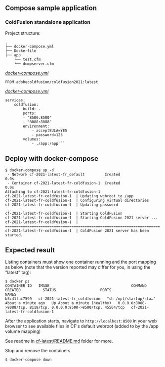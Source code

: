 ## Compose sample application
### ColdFusion standalone application

Project structure:
```
.
├── docker-compose.yml
├── Dockerfile
├── app
    └── test.cfm
    └── dumpserver.cfm

```

[_docker-compose.yml_](docker-compose.yml)
```
FROM adobecoldfusion/coldfusion2021:latest
```

[_docker-compose.yml_](docker-compose.yml)
```
services:
    coldfusion:
        build: . 
        ports:
        - "8500:8500"
        - "8088:8088"
        environment:
            - acceptEULA=YES
            - password=123
        volumes:
            - ./app:/app```
```

## Deploy with docker-compose

```
$ docker-compose up -d
 - Network cf-2021-latest-fr_default         Created                                                                0.0s
 - Container cf-2021-latest-fr-coldfusion-1  Created                                                                0.0s
Attaching to cf-2021-latest-fr-coldfusion-1
cf-2021-latest-fr-coldfusion-1  | Updating webroot to /app
cf-2021-latest-fr-coldfusion-1  | Configuring virtual directories
cf-2021-latest-fr-coldfusion-1  | Updating password
...
cf-2021-latest-fr-coldfusion-1  | Starting ColdFusion
cf-2021-latest-fr-coldfusion-1  | Starting ColdFusion 2021 server ...
cf-2021-latest-fr-coldfusion-1  | ======================================================================
cf-2021-latest-fr-coldfusion-1  | ColdFusion 2021 server has been started.
```

## Expected result

Listing containers must show one container running and the port mapping as below (note that the version reported may differ for you, in using the "latest" tag):
```
$ docker ps
CONTAINER ID   IMAGE                                     COMMAND                  CREATED          STATUS                    PORTS                                         NAMES
b3c41fac7599   cf-2021-latest-fr_coldfusion   "sh /opt/startup/sta…"   About a minute ago   Up About a minute (healthy)   0.0.0.0:8088->8088/tcp, 8118/tcp, 0.0.0.0:8500->8500/tcp, 45564/tcp   cf-2021-latest-fr-coldfusion-1
```

After the application starts, navigate to `http://localhost:8500` in your web browser to see available files in CF's default webroot (added to by the /app volume mapping)

See readme in [cf-latest/README.md](../cf-latest/README.md) folder for more.

Stop and remove the containers
```
$ docker-compose down
```